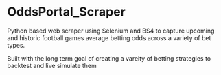 # OddsPortal_Scraper
Python based web scraper using Selenium and BS4 to capture upcoming and historic football games average betting odds across a variety of bet types.

Built with the long term goal of creating a vareity of betting strategies to backtest and live simulate them
